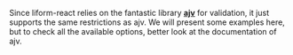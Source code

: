 Since liform-react relies on the fantastic library **[ajv](https://github.com/epoberezkin/ajv)** for validation, it just supports the same restrictions as ajv. We will present some examples here, but to check all the available options, better look at the documentation of ajv.
